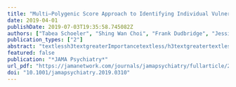 ```yaml
---
title: "Multi–Polygenic Score Approach to Identifying Individual Vulnerabilities Associated With the Risk of Exposure to Bullying"
date: 2019-04-01
publishDate: 2019-07-03T19:35:58.745082Z
authors: ["Tabea Schoeler", "Shing Wan Choi", "Frank Dudbridge", "Jessie Baldwin", "Lauren Duncan", "Charlotte M. Cecil", "Esther Walton", "Essi Viding", "Eamon McCrory", "Jean-Baptiste Pingault"]
publication_types: ["2"]
abstract: "textlessh3textgreaterImportancetextless/h3textgreatertextlessptextgreaterExposure to bullying is a prevalent experience with adverse consequences throughout the life span. Individual vulnerabilities and traits, such as preexisting mental health problems, may be associated with increased likelihood of experiencing bullying. Identifying such individual vulnerabilities and traits is essential for a better understanding of the etiology of exposure to bullying and for tailoring effective prevention.textless/ptextgreatertextlessh3textgreaterObjectivetextless/h3textgreatertextlessptextgreaterTo identify individual vulnerabilities and traits associated with exposure to bullying in childhood and adolescence.textless/ptextgreatertextlessh3textgreaterDesign, Setting, and Participantstextless/h3textgreatertextlessptextgreaterFor this study, data were drawn from the Avon Longitudinal Study of Parents and Children (ALSPAC), a population-based birth cohort study. The initial ALSPAC sample consisted of 14 062 children born to women residing in Avon, United Kingdom, with an expected date of delivery between April 1, 1991, and December 31, 1992. Collection of the ALSPAC data began in September 6, 1990, and the last follow-up assessment of exposure to bullying was conducted when participants were 13 years of age. Data analysis was conducted from November 1, 2017, to January 1, 2019.textless/ptextgreatertextlessh3textgreaterExposurestextless/h3textgreatertextlessptextgreaterThe polygenic score approach was used to derive genetic proxies that indexed vulnerabilities and traits. A total of 35 polygenic scores were computed for a range of mental health vulnerabilities (eg, depression) and traits related to cognition (eg, intelligence), personality (eg, neuroticism), and physical measures (eg, body mass index), as well as negative controls (eg, osteoporosis).textless/ptextgreatertextlessh3textgreaterMain Outcomes and Measurestextless/h3textgreatertextlessptextgreaterSingle and multi–polygenic score regression models were fitted to test the association between indexed traits and exposure to bullying. Children completed the Bullying and Friendship Interview Schedule at the ages of 8, 10, and 13 years. A mean score of exposure to bullying across ages was used as the main outcome.textless/ptextgreatertextlessh3textgreaterResultstextless/h3textgreatertextlessptextgreaterA total of 5028 genotyped individuals (2481 boys and 2547 girls) with data on exposure to bullying were included. Among the 35 initially included polygenic scores, 11 were independently associated with exposure to bullying; no significant association was detected for the 24 remaining scores. In multivariable analyses, 5 polygenic scores were associated with exposure to bullying; the largest associations were present for genetic risk relating to mental health vulnerabilities, including diagnosis of depression (standardizedtextitb = 0.065; 95% CI, 0.035-0.095) and attention-deficit/hyperactivity disorder (standardizedtextitb = 0.063; 95% CI, 0.035-0.091), followed by risk taking (standardizedtextitb = 0.041; 95% CI, 0.013-0.069), body mass index (standardizedtextitb = 0.036; 95% CI, 0.008-0.064), and intelligence (standardizedtextitb = −0.031; 95% CI, −0.059 to 0.003).textless/ptextgreatertextlessh3textgreaterConclusion and Relevancetextless/h3textgreatertextlessptextgreaterUsing the multi-polygenic score approach, the findings implicate preexisting mental health vulnerabilities as risk factors for exposure to bullying. A mechanistic understanding of how these vulnerabilities link to exposure of bullying is important to inform prevention strategies.textless/ptextgreater"
featured: false
publication: "*JAMA Psychiatry*"
url_pdf: "https://jamanetwork.com/journals/jamapsychiatry/fullarticle/2729424"
doi: "10.1001/jamapsychiatry.2019.0310"
---
```



